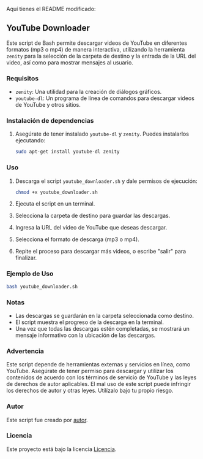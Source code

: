 Aquí tienes el README modificado:

## YouTube Downloader

Este script de Bash permite descargar videos de YouTube en diferentes formatos (mp3 o mp4) de manera interactiva, utilizando la herramienta `zenity` para la selección de la carpeta de destino y la entrada de la URL del video, así como para mostrar mensajes al usuario.

### Requisitos

- `zenity`: Una utilidad para la creación de diálogos gráficos.
- `youtube-dl`: Un programa de línea de comandos para descargar videos de YouTube y otros sitios.

### Instalación de dependencias

1. Asegúrate de tener instalado `youtube-dl` y `zenity`. Puedes instalarlos ejecutando:

    ```bash
    sudo apt-get install youtube-dl zenity
    ```

### Uso

1. Descarga el script `youtube_downloader.sh` y dale permisos de ejecución:

    ```bash
    chmod +x youtube_downloader.sh
    ```

2. Ejecuta el script en un terminal.

3. Selecciona la carpeta de destino para guardar las descargas.

4. Ingresa la URL del video de YouTube que deseas descargar.

5. Selecciona el formato de descarga (mp3 o mp4).

6. Repite el proceso para descargar más videos, o escribe "salir" para finalizar.

### Ejemplo de Uso

```bash
bash youtube_downloader.sh
```

### Notas

- Las descargas se guardarán en la carpeta seleccionada como destino.
- El script muestra el progreso de la descarga en la terminal.
- Una vez que todas las descargas estén completadas, se mostrará un mensaje informativo con la ubicación de las descargas.

### Advertencia

Este script depende de herramientas externas y servicios en línea, como YouTube. Asegúrate de tener permiso para descargar y utilizar los contenidos de acuerdo con los términos de servicio de YouTube y las leyes de derechos de autor aplicables. El mal uso de este script puede infringir los derechos de autor y otras leyes. Utilízalo bajo tu propio riesgo.

### Autor

Este script fue creado por [autor](https://github.com/Argon69).

### Licencia

Este proyecto está bajo la licencia [Licencia](LICENSE).
